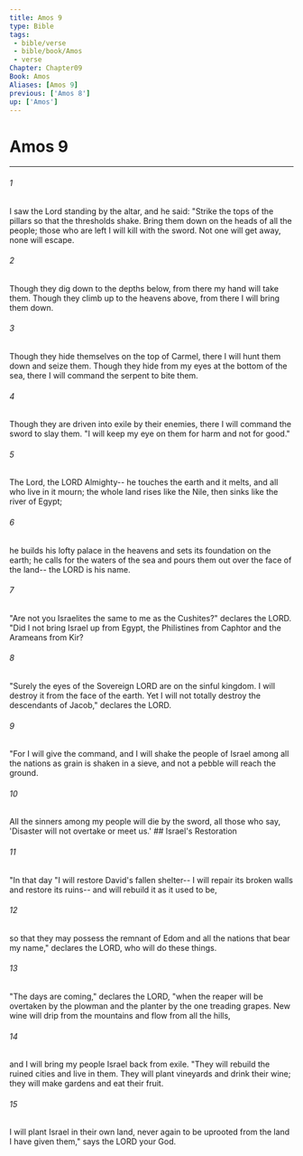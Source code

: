 ```yaml
---
title: Amos 9
type: Bible
tags:
 - bible/verse
 - bible/book/Amos
 - verse
Chapter: Chapter09
Book: Amos
Aliases: [Amos 9]
previous: ['Amos 8']
up: ['Amos']
---
```

# Amos 9

***


###### 1 
I saw the Lord standing by the altar, and he said: "Strike the tops of the pillars so that the thresholds shake. Bring them down on the heads of all the people; those who are left I will kill with the sword. Not one will get away, none will escape. 

###### 2 
Though they dig down to the depths below, from there my hand will take them. Though they climb up to the heavens above, from there I will bring them down. 

###### 3 
Though they hide themselves on the top of Carmel, there I will hunt them down and seize them. Though they hide from my eyes at the bottom of the sea, there I will command the serpent to bite them. 

###### 4 
Though they are driven into exile by their enemies, there I will command the sword to slay them. "I will keep my eye on them for harm and not for good." 

###### 5 
The Lord, the LORD Almighty-- he touches the earth and it melts, and all who live in it mourn; the whole land rises like the Nile, then sinks like the river of Egypt; 

###### 6 
he builds his lofty palace in the heavens and sets its foundation on the earth; he calls for the waters of the sea and pours them out over the face of the land-- the LORD is his name. 

###### 7 
"Are not you Israelites the same to me as the Cushites?" declares the LORD. "Did I not bring Israel up from Egypt, the Philistines from Caphtor and the Arameans from Kir? 

###### 8 
"Surely the eyes of the Sovereign LORD are on the sinful kingdom. I will destroy it from the face of the earth. Yet I will not totally destroy the descendants of Jacob," declares the LORD. 

###### 9 
"For I will give the command, and I will shake the people of Israel among all the nations as grain is shaken in a sieve, and not a pebble will reach the ground. 

###### 10 
All the sinners among my people will die by the sword, all those who say, 'Disaster will not overtake or meet us.' ## Israel's Restoration 

###### 11 
"In that day "I will restore David's fallen shelter-- I will repair its broken walls and restore its ruins-- and will rebuild it as it used to be, 

###### 12 
so that they may possess the remnant of Edom and all the nations that bear my name," declares the LORD, who will do these things. 

###### 13 
"The days are coming," declares the LORD, "when the reaper will be overtaken by the plowman and the planter by the one treading grapes. New wine will drip from the mountains and flow from all the hills, 

###### 14 
and I will bring my people Israel back from exile. "They will rebuild the ruined cities and live in them. They will plant vineyards and drink their wine; they will make gardens and eat their fruit. 

###### 15 
I will plant Israel in their own land, never again to be uprooted from the land I have given them," says the LORD your God. 
